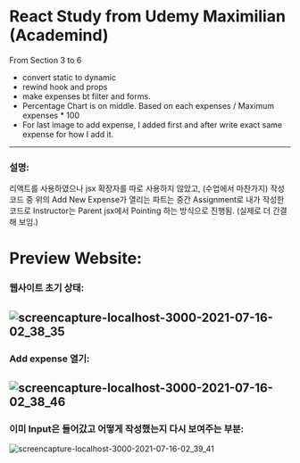 # React Study from Udemy Maximilian (Academind)
From Section 3 to 6
* convert static to dynamic
* rewind hook and props
* make expenses bt filter and forms.
* Percentage Chart is on middle. Based on each expenses / Maximum expenses * 100
* For last image to add expense, I added first and after write exact same expense for how I add it.
------------
### 설명:
리액트를 사용하였으나 jsx 확장자를 따로 사용하지 않았고, (수업에서 마찬가지)
작성 코드 중 위의 Add New Expense가 열리는 파트는 중간 Assignment로 내가 작성한 코드로 
Instructor는 Parent jsx에서 Pointing 하는 방식으로 진행됨. (실제로 더 간결해 보임.)

# Preview Website:
### 웹사이트 초기 상태:
![screencapture-localhost-3000-2021-07-16-02_38_35](https://user-images.githubusercontent.com/17328659/125833272-1ec5c9f3-8616-47c9-a4b3-89a347f8ef7c.png)
------------
### Add expense 열기:
![screencapture-localhost-3000-2021-07-16-02_38_46](https://user-images.githubusercontent.com/17328659/125833264-c5cf72c2-2570-4e07-8d8e-d9dc31f638e4.png)
------------
### 이미 Input은 들어갔고 어떻게 작성했는지 다시 보여주는 부분:
![screencapture-localhost-3000-2021-07-16-02_39_41](https://user-images.githubusercontent.com/17328659/125833261-e9c80e94-0c11-4b65-aeaa-4d379723df38.png)

